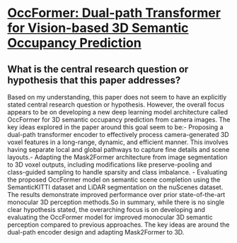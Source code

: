 # [OccFormer: Dual-path Transformer for Vision-based 3D Semantic Occupancy   Prediction](https://arxiv.org/abs/2304.05316)

## What is the central research question or hypothesis that this paper addresses?

Based on my understanding, this paper does not seem to have an explicitly stated central research question or hypothesis. However, the overall focus appears to be on developing a new deep learning model architecture called OccFormer for 3D semantic occupancy prediction from camera images. The key ideas explored in the paper around this goal seem to be:- Proposing a dual-path transformer encoder to effectively process camera-generated 3D voxel features in a long-range, dynamic, and efficient manner. This involves having separate local and global pathways to capture fine details and scene layouts.- Adapting the Mask2Former architecture from image segmentation to 3D voxel outputs, including modifications like preserve-pooling and class-guided sampling to handle sparsity and class imbalance. - Evaluating the proposed OccFormer model on semantic scene completion using the SemanticKITTI dataset and LiDAR segmentation on the nuScenes dataset. The results demonstrate improved performance over prior state-of-the-art monocular 3D perception methods.So in summary, while there is no single clear hypothesis stated, the overarching focus is on developing and evaluating the OccFormer model for improved monocular 3D semantic perception compared to previous approaches. The key ideas are around the dual-path encoder design and adapting Mask2Former to 3D.
